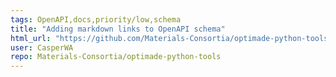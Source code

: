 ```yaml
---
tags: OpenAPI,docs,priority/low,schema
title: "Adding markdown links to OpenAPI schema"
html_url: "https://github.com/Materials-Consortia/optimade-python-tools/issues/366"
user: CasperWA
repo: Materials-Consortia/optimade-python-tools
---
```



